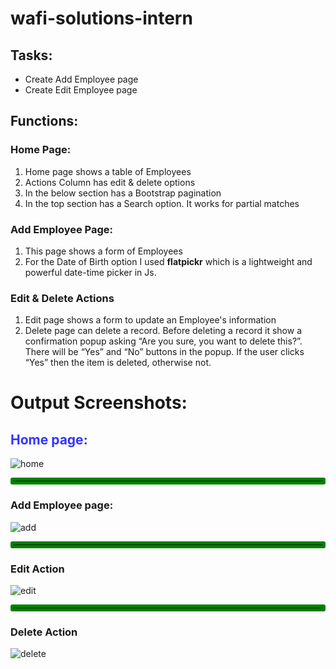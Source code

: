 # wafi-solutions-intern

## Tasks:
<ul>
  <li>Create Add Employee page</li>
  <li>Create Edit Employee page</li>
</ul>

## Functions:
### Home Page:
<ol>
  <li>Home page shows a table of Employees</li>
  <li>Actions Column has edit & delete options</li>
  <li>In the below section has a Bootstrap pagination</li>
  <li>In the top section has a Search option. It works for partial matches</li>
</ol>

### Add Employee Page:
<ol>
  <li>This page shows a form of Employees</li>
  <li>For the Date of Birth option I used <b>flatpickr</b> which is a lightweight and powerful date-time picker in Js.</li>
</ol>

### Edit & Delete Actions
<ol>
  <li>Edit page shows a form to update an Employee's information</li>
  <li>Delete page can delete a record. Before deleting a record it show a confirmation popup asking “Are you sure, you want to delete this?”. There will be “Yes” and “No” buttons in the       popup. If the user clicks “Yes” then the item is deleted, otherwise not.
 </li>

</ol>

# Output Screenshots: 

<h2 style="color:#3333ff;">Home page:</h2>

![home](https://github.com/user-attachments/assets/1f4dbd1e-aadb-4ede-bf66-960099eab983)

<hr style="border: 5px solid green;border-radius: 3px;">

### Add Employee page:
![add](https://github.com/user-attachments/assets/b029b875-50ba-4fe9-8a28-9625f76edebf)

<hr style="  border: 5px solid green;border-radius: 3px;">

### Edit Action
![edit](https://github.com/user-attachments/assets/d3cc3387-1b29-490e-bc5d-7d689eb7a2c6)

<hr style="  border: 5px solid green;border-radius: 3px;">

### Delete Action
![delete](https://github.com/user-attachments/assets/58ab9ec1-4387-4e71-8268-869e215b5d44)




